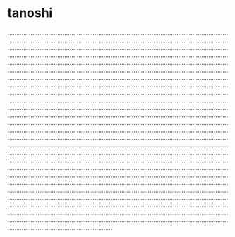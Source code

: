 # tanoshi
...................................................................................................................................................................................................................................................................................................................................................................................................................................................................................................................................................................................................................................................................................................................................................................................................................................................................................................................................................................................................................................................................................................................................................................................................................................................................................................................................................................................................................................................................................................................................................................................................................................................................................................................................................................................................................................................................................................................................................................................................................................................................................................................................................................................................................................................................................................................................................................................................................................................................................................................................................................................................................................................................................................................................................................................................................................................................................................................................................................................................................................................................................................................................................................................................................................................................................................................................................................................................................